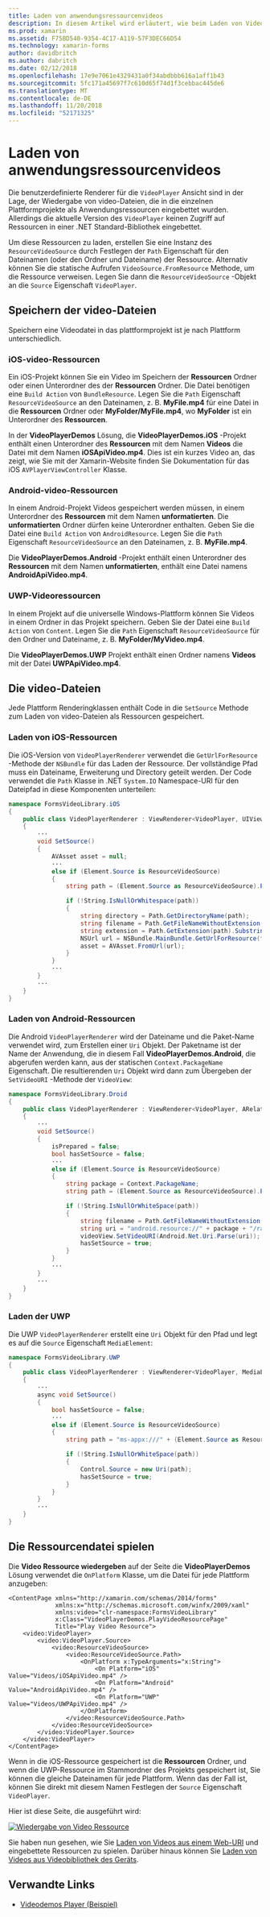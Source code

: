 ```yaml
---
title: Laden von anwendungsressourcenvideos
description: In diesem Artikel wird erläutert, wie beim Laden von Videos, die als Ressourcen in einer video-Player-Anwendung mithilfe von Xamarin.Forms Anwendung gespeichert wird.
ms.prod: xamarin
ms.assetid: F75BD540-9354-4C17-A119-57F3DEC66D54
ms.technology: xamarin-forms
author: davidbritch
ms.author: dabritch
ms.date: 02/12/2018
ms.openlocfilehash: 17e9e7061e4329431a0f34abdbbb616a1aff1b43
ms.sourcegitcommit: 5fc171a45697f7c610d65f74d1f3cebbac445de6
ms.translationtype: MT
ms.contentlocale: de-DE
ms.lasthandoff: 11/20/2018
ms.locfileid: "52171325"
---
```

# <a name="loading-application-resource-videos"></a>Laden von anwendungsressourcenvideos

Die benutzerdefinierte Renderer für die `VideoPlayer` Ansicht sind in der Lage, der Wiedergabe von video-Dateien, die in die einzelnen Plattformprojekte als Anwendungsressourcen eingebettet wurden. Allerdings die aktuelle Version des `VideoPlayer` keinen Zugriff auf Ressourcen in einer .NET Standard-Bibliothek eingebettet.

Um diese Ressourcen zu laden, erstellen Sie eine Instanz des `ResourceVideoSource` durch Festlegen der `Path` Eigenschaft für den Dateinamen (oder den Ordner und Dateiname) der Ressource. Alternativ können Sie die statische Aufrufen `VideoSource.FromResource` Methode, um die Ressource verweisen. Legen Sie dann die `ResourceVideoSource` -Objekt an die `Source` Eigenschaft `VideoPlayer`.

## <a name="storing-the-video-files"></a>Speichern der video-Dateien

Speichern eine Videodatei in das plattformprojekt ist je nach Plattform unterschiedlich.

### <a name="ios-video-resources"></a>iOS-video-Ressourcen

Ein iOS-Projekt können Sie ein Video im Speichern der **Ressourcen** Ordner oder einen Unterordner des der **Ressourcen** Ordner. Die Datei benötigen eine `Build Action` von `BundleResource`. Legen Sie die `Path` Eigenschaft `ResourceVideoSource` an den Dateinamen, z. B. **MyFile.mp4** für eine Datei in die **Ressourcen** Ordner oder **MyFolder/MyFile.mp4**, wo **MyFolder** ist ein Unterordner des **Ressourcen**.

In der **VideoPlayerDemos** Lösung, die **VideoPlayerDemos.iOS** -Projekt enthält einen Unterordner des **Ressourcen** mit dem Namen **Videos** die Datei mit dem Namen **iOSApiVideo.mp4**. Dies ist ein kurzes Video an, das zeigt, wie Sie mit der Xamarin-Website finden Sie Dokumentation für das iOS `AVPlayerViewController` Klasse.

### <a name="android-video-resources"></a>Android-video-Ressourcen

In einem Android-Projekt Videos gespeichert werden müssen, in einem Unterordner des **Ressourcen** mit dem Namen **unformatierten**. Die **unformatierten** Ordner dürfen keine Unterordner enthalten. Geben Sie die Datei eine `Build Action` von `AndroidResource`. Legen Sie die `Path` Eigenschaft `ResourceVideoSource` an den Dateinamen, z. B. **MyFile.mp4**.

Die **VideoPlayerDemos.Android** -Projekt enthält einen Unterordner des **Ressourcen** mit dem Namen **unformatierten**, enthält eine Datei namens **AndroidApiVideo.mp4**.

### <a name="uwp-video-resources"></a>UWP-Videoressourcen

In einem Projekt auf die universelle Windows-Plattform können Sie Videos in einem Ordner in das Projekt speichern. Geben Sie der Datei eine `Build Action` von `Content`. Legen Sie die `Path` Eigenschaft `ResourceVideoSource` für den Ordner und Dateiname, z. B. **MyFolder/MyVideo.mp4**.

Die **VideoPlayerDemos.UWP** Projekt enthält einen Ordner namens **Videos** mit der Datei **UWPApiVideo.mp4**.

## <a name="loading-the-video-files"></a>Die video-Dateien

Jede Plattform Renderingklassen enthält Code in die `SetSource` Methode zum Laden von video-Dateien als Ressourcen gespeichert.

### <a name="ios-resource-loading"></a>Laden von iOS-Ressourcen

Die iOS-Version von `VideoPlayerRenderer` verwendet die `GetUrlForResource` -Methode der `NSBundle` für das Laden der Ressource. Der vollständige Pfad muss ein Dateiname, Erweiterung und Directory geteilt werden. Der Code verwendet die `Path` Klasse in .NET `System.IO` Namespace-URI für den Dateipfad in diese Komponenten unterteilen:

```csharp
namespace FormsVideoLibrary.iOS
{
    public class VideoPlayerRenderer : ViewRenderer<VideoPlayer, UIView>
    {
        ···
        void SetSource()
        {
            AVAsset asset = null;
            ···
            else if (Element.Source is ResourceVideoSource)
            {
                string path = (Element.Source as ResourceVideoSource).Path;

                if (!String.IsNullOrWhitespace(path))
                {
                    string directory = Path.GetDirectoryName(path);
                    string filename = Path.GetFileNameWithoutExtension(path);
                    string extension = Path.GetExtension(path).Substring(1);
                    NSUrl url = NSBundle.MainBundle.GetUrlForResource(filename, extension, directory);
                    asset = AVAsset.FromUrl(url);
                }
            }
            ···
        }
        ···
    }
}
```

### <a name="android-resource-loading"></a>Laden von Android-Ressourcen

Die Android `VideoPlayerRenderer` wird der Dateiname und die Paket-Name verwendet wird, zum Erstellen einer `Uri` Objekt. Der Paketname ist der Name der Anwendung, die in diesem Fall **VideoPlayerDemos.Android**, die abgerufen werden kann, aus der statischen `Context.PackageName` Eigenschaft. Die resultierenden `Uri` Objekt wird dann zum Übergeben der `SetVideoURI` -Methode der `VideoView`:

```csharp
namespace FormsVideoLibrary.Droid
{
    public class VideoPlayerRenderer : ViewRenderer<VideoPlayer, ARelativeLayout>
    {
        ···    
        void SetSource()
        {
            isPrepared = false;
            bool hasSetSource = false;
            ···
            else if (Element.Source is ResourceVideoSource)
            {
                string package = Context.PackageName;
                string path = (Element.Source as ResourceVideoSource).Path;

                if (!String.IsNullOrWhiteSpace(path))
                {
                    string filename = Path.GetFileNameWithoutExtension(path).ToLowerInvariant();
                    string uri = "android.resource://" + package + "/raw/" + filename;
                    videoView.SetVideoURI(Android.Net.Uri.Parse(uri));
                    hasSetSource = true;
                }
            }
            ···
        }
        ···
    }
}
```

### <a name="uwp-resource-loading"></a>Laden der UWP

Die UWP `VideoPlayerRenderer` erstellt eine `Uri` Objekt für den Pfad und legt es auf die `Source` Eigenschaft `MediaElement`:

```csharp
namespace FormsVideoLibrary.UWP
{
    public class VideoPlayerRenderer : ViewRenderer<VideoPlayer, MediaElement>
    {
        ···
        async void SetSource()
        {
            bool hasSetSource = false;
            ···
            else if (Element.Source is ResourceVideoSource)
            {
                string path = "ms-appx:///" + (Element.Source as ResourceVideoSource).Path;

                if (!String.IsNullOrWhiteSpace(path))
                {
                    Control.Source = new Uri(path);
                    hasSetSource = true;
                }
            }
        }
        ···
    }
}
```

## <a name="playing-the-resource-file"></a>Die Ressourcendatei spielen

Die **Video Ressource wiedergeben** auf der Seite die **VideoPlayerDemos** Lösung verwendet die `OnPlatform` Klasse, um die Datei für jede Plattform anzugeben:

```xaml
<ContentPage xmlns="http://xamarin.com/schemas/2014/forms"
             xmlns:x="http://schemas.microsoft.com/winfx/2009/xaml"
             xmlns:video="clr-namespace:FormsVideoLibrary"
             x:Class="VideoPlayerDemos.PlayVideoResourcePage"
             Title="Play Video Resource">
    <video:VideoPlayer>
        <video:VideoPlayer.Source>
            <video:ResourceVideoSource>
                <video:ResourceVideoSource.Path>
                    <OnPlatform x:TypeArguments="x:String">
                        <On Platform="iOS" Value="Videos/iOSApiVideo.mp4" />
                        <On Platform="Android" Value="AndroidApiVideo.mp4" />
                        <On Platform="UWP" Value="Videos/UWPApiVideo.mp4" />
                    </OnPlatform>
                </video:ResourceVideoSource.Path>
            </video:ResourceVideoSource>
        </video:VideoPlayer.Source>
    </video:VideoPlayer>
</ContentPage>
```

Wenn in die iOS-Ressource gespeichert ist die **Ressourcen** Ordner, und wenn die UWP-Ressource im Stammordner des Projekts gespeichert ist, Sie können die gleiche Dateinamen für jede Plattform. Wenn das der Fall ist, können Sie direkt mit diesem Namen Festlegen der `Source` Eigenschaft `VideoPlayer`.

Hier ist diese Seite, die ausgeführt wird:

[![Wiedergabe von Video Ressource](loading-resources-images/playvideoresource-small.png "Wiedergabe von Video Ressource")](loading-resources-images/playvideoresource-large.png#lightbox "Wiedergabe von Video-Ressource")

Sie haben nun gesehen, wie Sie [Laden von Videos aus einem Web-URI](web-videos.md) und eingebettete Ressourcen zu spielen. Darüber hinaus können Sie [Laden von Videos aus Videobibliothek des Geräts](accessing-library.md).


## <a name="related-links"></a>Verwandte Links

- [Videodemos Player (Beispiel)](https://developer.xamarin.com/samples/xamarin-forms/customrenderers/VideoPlayerDemos/)
